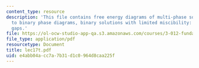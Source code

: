 ```yaml
---
content_type: resource
description: 'This file contains free energy diagrams of multi-phase solutions1, introduction
  to binary phase diagrams, binary solutions with limited miscibility: miscibility
  gaps.'
file: https://ol-ocw-studio-app-qa.s3.amazonaws.com/courses/3-012-fundamentals-of-materials-science-fall-2005/e4abb04acc7a7b31d1c0964d8caa225f_lec17t.pdf
file_type: application/pdf
resourcetype: Document
title: lec17t.pdf
uid: e4abb04a-cc7a-7b31-d1c0-964d8caa225f
---
```


